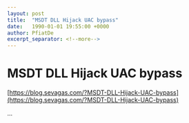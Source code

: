 ```yaml
---
layout: post
title:  "MSDT DLL Hijack UAC bypass"
date:   1990-01-01 19:55:00 +0000
author: PfiatDe
excerpt_separator: <!--more-->
---
```


# MSDT DLL Hijack UAC bypass

[https://blog.sevagas.com/?MSDT-DLL-Hijack-UAC-bypass](https://blog.sevagas.com/?MSDT-DLL-Hijack-UAC-bypass)

...
<!--more-->
